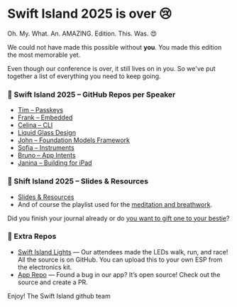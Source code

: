 # Swift Island 2025 is over 😢

Oh. My. What. An. AMAZING. Edition. This. Was.  😍

We could not have made this possible without **you**. You made this edition the most memorable yet.  

Even though our conference is over, it still lives on in you. So we've put together a list of everything you need to keep going.

### 📂 Swift Island 2025 – GitHub Repos per Speaker
- [Tim – Passkeys](https://github.com/SwiftIsland/si-2025-tim-passkeys)  
- [Frank – Embedded](https://github.com/SwiftIsland/si-2025-frank-embedded)  
- [Celina – CLI](https://github.com/SwiftIsland/si-2025-celina-cli)  
- [Liquid Glass Design](https://github.com/SwiftIsland/si-2025-liquid-glass-design)  
- [John – Foundation Models Framework](https://github.com/SwiftIsland/si-2025-john-foundation-models-framework)  
- [Sofia – Instruments](https://github.com/SwiftIsland/si-2025-sofia-instruments)  
- [Bruno – App Intents](https://github.com/SwiftIsland/si-2025-bruno-appintents)  
- [Janina – Building for iPad](https://github.com/SwiftIsland/si-2025-janina-buidling-for-ipad)  

### 📑 Shift Island 2025 – Slides & Resources  

- [Slides & Resources](https://github.com/SwiftIsland/shift-island-2025/)
- And of course the playlist used for the [meditation and breathwork](https://open.spotify.com/playlist/3NSl8b8JfsGkNQeTKz0NiH?si=ed6a53225dfb4c40).  

Did you finish your journal already or do [you want to gift one to your bestie](https://github.com/SwiftIsland/shift-island-2025/tree/main?tab=readme-ov-file#shift-island-journal)?

### 🔧 Extra Repos  

- [Swift Island Lights](https://github.com/SwiftIsland/swift-island-lights) — Our attendees made the LEDs walk, run, and race! All the source is on GitHub. You can upload this to your own ESP from the electronics kit.  
- [App Repo](https://github.com/SwiftIsland/app) — Found a bug in our app? It’s open source! Check out the source and create a PR.

Enjoy!
The Swift Island github team

